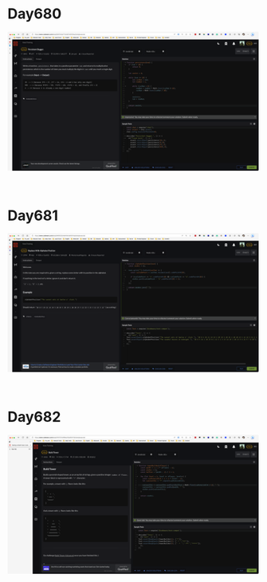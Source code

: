 # Day680

![day680](2306img.assets/day680.png)

&nbsp;

# Day681

![day681](2306img.assets/day681.png)

&nbsp;

# Day682

![day682](2306img.assets/day682.png)